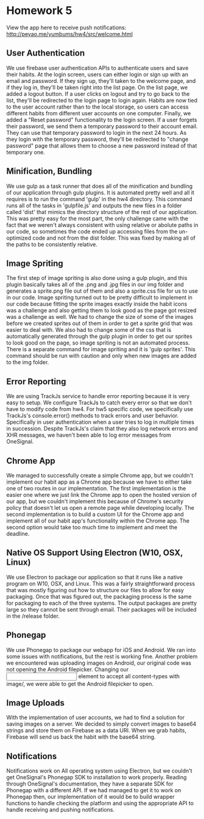 # Homework 5

View the app here to receive push notifications: http://peyao.me/yumbums/hw4/src/welcome.html

## User Authentication
We use firebase user authentication APIs to authenticate users and save their habits. At the login screen, users can either login or sign up with an email and password. If they sign up, they'll taken to the welcome page, and if they log in, they'll be taken right into the list page. On the list page, we added a logout button. If a user clicks on logout and try to go back to the list, they'll be redirected to the login page to login again. Habits are now tied to the user account rather than to the local storage, so users can access different habits from different user accounts on one computer. Finally, we added a "Reset password" functionality to the login screen. If a user forgets their password, we send them a temporary password to their account email. They can use that temporary password to login in the next 24 hours. As they login with the temporary password, they'll be redirected to "change password" page that allows them to choose a new password instead of that temporary one.

## Minification, Bundling
We use gulp as a task runner that does all of the minification and bundling of our application through gulp plugins.  It is automated pretty well and all it requires is to run the command 'gulp' in the hw4 directory.  This command runs all of the tasks in 'gulpfile.js' and outputs the new files in a folder called 'dist' that mimics the directory structure of the rest of our application.  This was pretty easy for the most part, the only challenge came with the fact that we weren't always consistent with using relative or abolute paths in our code, so sometimes the code ended up accessing files from the un-optimized code and not from the dist folder.  This was fixed by making all of the paths to be consistently relative.

## Image Spriting
The first step of image spriting is also done using a gulp plugin, and this plugin basically takes all of the .png and .jpg files in our img folder and generates a sprite.png file out of them and also a sprite.css file for us to use in our code.  Image spriting turned out to be pretty difficult to implement in our code because fitting the sprite images exactly inside the habit icons was a challenge and also getting them to look good as the page got resized was a challenge as well.  We had to change the size of some of the images before we created sprites out of them in order to get a sprite grid that was easier to deal with.  We also had to change some of the css that is automatically generated through the gulp plugin in order to get our sprites to look good on the page, so image spriting is not an automated process.  There is a separate command for image spriting and it is 'gulp sprites'.  This command should be run with caution and only when new images are added to the img folder.

## Error Reporting
We are using TrackJs service to handle error reporting because it is very easy to setup. We configure TrackJs to catch every error so that we don't have to modify code from hw4. For hw5 specific code, we specifically use TrackJs's console.error() methods to track errors and user behavior. Specifically in user authentication when a user tries to log in multiple times in succession. Despite TrackJs's claim that they also log network errors and XHR messages, we haven't been able to log error messages from OneSignal.

## Chrome App
We managed to successfully create a simple Chrome app, but we couldn't implement our habit app as a Chrome app because we have to either take one of two routes in our implementation. The first implementation is the easier one where we just link the Chrome app to open the hosted version of our app, but we couldn't implement this because of Chrome's security policy that doesn't let us open a remote page while developing locally. The second implementation is to build a custom UI for the Chrome app and implement all of our habit app's functionality within the Chrome app. The second option would take too much time to implement and meet the deadline.

## Native OS Support Using Electron (W10, OSX, Linux)
We use Electron to package our application so that it runs like a native program on W10, OSX, and Linux. This was a fairly straightforward process that was mostly figuring out how to structure our files to allow for easy packaging. Once that was figured out, the packaging process is the same for packaging to each of the three systems. The output packages are pretty large so they cannot be sent through email. Their packages will be included in the /release folder.

## Phonegap
We use Phonegap to package our webapp for iOS and Android. We ran into some issues with notifications, but the rest is working fine. Another problem we encountered was uploading images on Android, our original code was not opening the Android filepicker. Changing our <input> element to accept all content-types with image/, we were able to get the Android filepicker to open.

## Image Uploads
With the implementation of user accounts, we had to find a solution for saving images on a server. We decided to simply convert images to base64 strings and store them on Firebase as a data URI. When we grab habits, Firebase will send us back the habit with the base64 string.

## Notifications
Notifications work on All operating system using Electron, but we couldn't get OneSignal's Phonegap SDK to installation to work properly. Reading through OneSignal's documentation, they have a separate SDK for Phonegap with a different API. If we had managed to get it to work on Phonegap then, our implementation of it would be to build wrapper functions to handle checking the platform and using the appropriate API to handle receiving and pushing notifications.
